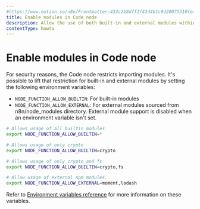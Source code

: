 ```yaml
---
#https://www.notion.so/n8n/Frontmatter-432c2b8dff1f43d4b1c8d20075510fe4
title: Enable modules in Code node
description: Allow the use of both built-in and external modules within the Code node.
contentType: howto
---
```


# Enable modules in Code node

For security reasons, the Code node restricts importing modules. It's possible to lift that restriction for built-in and external modules by setting the following environment variables:

- `NODE_FUNCTION_ALLOW_BUILTIN`: For built-in modules
- `NODE_FUNCTION_ALLOW_EXTERNAL`: For external modules sourced from n8n/node_modules directory. External module support is disabled when an environment variable isn't set.

```bash
# Allows usage of all builtin modules
export NODE_FUNCTION_ALLOW_BUILTIN=*

# Allows usage of only crypto
export NODE_FUNCTION_ALLOW_BUILTIN=crypto

# Allows usage of only crypto and fs
export NODE_FUNCTION_ALLOW_BUILTIN=crypto,fs

# Allow usage of external npm modules.
export NODE_FUNCTION_ALLOW_EXTERNAL=moment,lodash
```
Refer to [Environment variables reference](/hosting/configuration/environment-variables.md#nodes) for more information on these variables.
